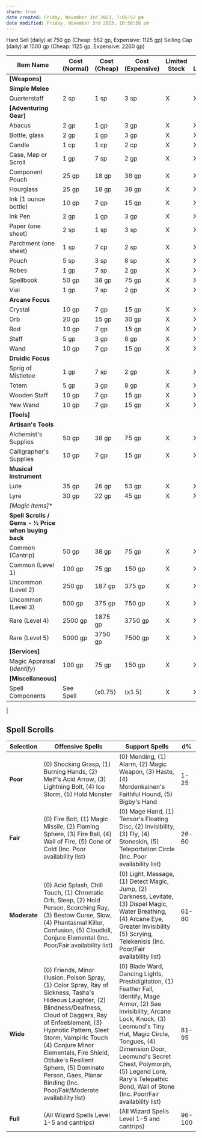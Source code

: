 ```yaml
---
share: true
date created: Friday, November 3rd 2023, 1:05:52 pm
date modified: Friday, November 3rd 2023, 10:50:58 pm
---
```


Hard Sell (daily) at 750 gp (Cheap: 562 gp, Expensive: 1125 gp) 
Selling Cap (daily) at 1500 gp (Cheap: 1125 gp, Expensive: 2260 gp)


| Item Name                                             | Cost (Normal) | Cost (Cheap) | Cost (Expensive) | Limited Stock | Rural Locale | Urban Locale | Premium Locale |
| ----------------------------------------------------- | ------------- | ------------ | ---------------- | ------------- | ------------ | ------------ | -------------- |
| **[Weapons]**                                         |               |              |                  |               |              |              |                |
| **Simple Melee**                                      |               |              |                  |               |              |              |                |
| Quarterstaff                                          | 2 sp          | 1 sp         | 3 sp             | X             | X            | X            | X              |
| **[Adventuring Gear]**                                |               |              |                  |               |              |              |                |
| Abacus                                                | 2 gp          | 1 gp         | 3 gp             | X             | X            | X            | X              |
| Bottle, glass                                         | 2 gp          | 1 gp         | 3 gp             | X             | X            | X            | X              |
| Candle                                                | 1 cp          | 1 cp         | 2 cp             | X             | X            | X            | X              |
| Case, Map or Scroll                                   | 1 gp          | 7 sp         | 2 gp             | X             | X            | X            | X              |
| Component Pouch                                       | 25 gp         | 18 gp        | 38 gp            | X             | X            | X            | X              |
| Hourglass                                             | 25 gp         | 18 gp        | 38 gp            | X             | X            | X            | X              |
| Ink (1 ounce bottle)                                  | 10 gp         | 7 gp         | 15 gp            | X             | X            | X            | X              |
| Ink Pen                                               | 2 gp          | 1 gp         | 3 gp             | X             | X            | X            | X              |
| Paper (one sheet)                                     | 2 sp          | 1 sp         | 3 sp             | X             | X            | X            | X              |
| Parchment (one sheet)                                 | 1 sp          | 7 cp         | 2 sp             | X             | X            | X            | X              |
| Pouch                                                 | 5 sp          | 3 sp         | 8 sp             | X             | X            | X            | X              |
| Robes                                                 | 1 gp          | 7 sp         | 2 gp             | X             | X            | X            | X              |
| Spellbook                                             | 50 gp         | 38 gp        | 75 gp            | X             | X            | X            | X              |
| Vial                                                  | 1 gp          | 7 sp         | 2 gp             | X             | X            | X            | X              |
| **Arcane Focus**                                      |               |              |                  |               |              |              |                |
| Crystal                                               | 10 gp         | 7 gp         | 15 gp            | X             | X            | X            | X              |
| Orb                                                   | 20 gp         | 15 gp        | 30 gp            | X             | X            | X            | X              |
| Rod                                                   | 10 gp         | 7 gp         | 15 gp            | X             | X            | X            | X              |
| Staff                                                 | 5 gp          | 3 gp         | 8 gp             | X             | X            | X            | X              |
| Wand                                                  | 10 gp         | 7 gp         | 15 gp            | X             | X            | X            | X              |
| **Druidic Focus**                                     |               |              |                  |               |              |              |                |
| Sprig of Mistletoe                                    | 1 gp          | 7 sp         | 2 gp             | X             | X            | X            | X              |
| Totem                                                 | 5 gp          | 3 gp         | 8 gp             | X             | X            | X            | X              |
| Wooden Staff                                          | 10 gp         | 7 gp         | 15 gp            | X             | X            | X            | X              |
| Yew Wand                                              | 10 gp         | 7 gp         | 15 gp            | X             | X            | X            | X              |
| **[Tools]**                                           |               |              |                  |               |              |              |                |
| **Artisan's Tools**                                   |               |              |                  |               |              |              |                |
| Alchemist's Supplies                                  | 50 gp         | 38 gp        | 75 gp            | X             | X            | X            | X              |
| Calligrapher's Supplies                               | 10 gp         | 7 gp         | 15 gp            | X             | X            | X            | X              |
| **Musical Instrument**                                |               |              |                  |               |              |              |                |
| Lute                                                  | 35 gp         | 26 gp        | 53 gp            | X             | X            | X            | X              |
| Lyre                                                  | 30 gp         | 22 gp        | 45 gp            | X             | X            | X            | X              |
| **[Magic Items*]**                                    |               |              |                  |               |              |              |                |
| **Spell Scrolls / Gems - 1⁄2 Price when buying back** |               |              |                  |               |              |              |                |
| Common (Cantrip)                                      | 50 gp         | 38 gp        | 75 gp            | X             | X            | X            | X              |
| Common (Level 1)                                      | 100 gp        | 75 gp        | 150 gp           | X             | X            | X            | X              |
| Uncommon (Level 2)                                    | 250 gp        | 187 gp       | 375 gp           | X             | X            | X            | X              |
| Uncommon (Level 3)                                    | 500 gp        | 375 gp       | 750 gp           | X             | X            | X            | X              |
| Rare (Level 4)                                        | 2500 gp       | 1875 gp      | 3750 gp          | X             | X            | X            | X              |
| Rare (Level 5)                                        | 5000 gp       | 3750 gp      | 7500 gp          | X             | X            | X            | X              |
| **[Services]**                                        |               |              |                  |               |              |              |                |
| Magic Appraisal (*Identify*)                          | 100 gp        | 75 gp        | 150 gp           | X             | X            | X            | X              |
| **[Miscellaneous]**                                   |               |              |                  |               |              |              |                |
| Spell Components                                      | See Spell     | (x0.75)      | (x1.5)           | X             | X            | X            | X              |
| 


## Spell Scrolls

| Selection    | Offensive Spells                                                                                                                                                                                                                                                                                                                                                                     | Support Spells                                                                                                                                                                                                                                                                                                                      | d%     |
| ------------ | ------------------------------------------------------------------------------------------------------------------------------------------------------------------------------------------------------------------------------------------------------------------------------------------------------------------------------------------------------------------------------------ | ----------------------------------------------------------------------------------------------------------------------------------------------------------------------------------------------------------------------------------------------------------------------------------------------------------------------------------- | ------ |
| **Poor**     | (0) Shocking Grasp, (1) Burning Hands, (2) Melf's Acid Arrow, (3) Lightning Bolt, (4) Ice Storm, (5) Hold Monster                                                                                                                                                                                                                                                                    | (0) Mending, (1) Alarm, (2) Magic Weapon, (3) Haste, (4) Mordenkainen's Faithful Hound, (5) Bigby's Hand                                                                                                                                                                                                                            | 1-25   |
| **Fair**     | (0) Fire Bolt, (1) Magic Missile, (2) Flaming Sphere, (3) Fire Ball, (4) Wall of Fire, (5) Cone of Cold (Inc. Poor availability list)                                                                                                                                                                                                                                                | (0) Mage Hand, (1) Tensor's Floating Disc, (2) Invisibility, (3) Fly, (4) Stoneskin, (5) Teleportation Circle (Inc. Poor availability list)                                                                                                                                                                                         | 26-60  |
| **Moderate** | (0) Acid Splash, Chill Touch, (1) Chromatic Orb, Sleep, (2) Hold Person, Scorching Ray, (3) Bestow Curse, Slow, (4) Phantasmal Killer, Confusion, (5) Cloudkill, Conjure Elemental (Inc. Poor/Fair availability list)                                                                                                                                                                | (0) Light, Message, (1) Detect Magic, Jump, (2) Darkness, Levitate, (3) Dispel Magic, Water Breathing, (4) Arcane Eye, Greater Invisibility (5) Scrying, Telekenisis (Inc. Poor/Fair availability list)                                                                                                                             | 61-80  |
| **Wide**     | (0) Friends, Minor Illusion, Poison Spray, (1) Color Spray, Ray of Sickness, Tasha's Hideous Laughter, (2) Blindness/Deafness, Cloud of Daggers, Ray of Enfeeblement, (3) Hypnotic Pattern, Sleet Storm, Vampiric Touch (4) Conjure Minor Elementals, Fire Shield, Otiluke's Resilient Sphere, (5) Dominate Person, Gaes, Planar Binding (Inc. Poor/Fair/Moderate availability list) | (0) Blade Ward, Dancing Lights, Prestidigitation, (1) Feather Fall, Identify, Mage Armor, (2) See Invisibility, Arcane Lock, Knock, (3) Leomund's Tiny Hut, Magic Circle, Tongues, (4) Dimension Door, Leomund's Secret Chest, Polymorph, (5) Legend Lore, Rary's Telepathic Bond, Wall of Stone (Inc. Poor/Fair availability list) | 81-95  |
| **Full**     | (All Wizard Spells Level 1-5 and cantrips)                                                                                                                                                                                                                                                                                                                                           | (All Wizard Spells Level 1-5 and cantrips)                                                                                                                                                                                                                                                                                          | 96-100 |